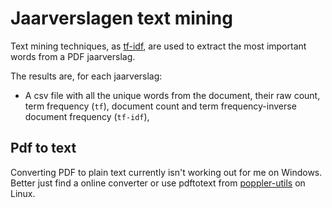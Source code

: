 # Jaarverslagen text mining
Text mining techniques, as [tf-idf](https://en.wikipedia.org/wiki/tf-idf), are used to extract the most important words from a PDF jaarverslag.

The results are, for each jaarverslag:
* A csv file with all the unique words from the document, their raw count, term frequency (`tf`), document count and term frequency-inverse document frequency (`tf-idf`),

## Pdf to text
Converting PDF to plain text currently isn't working out for me on Windows. Better just find a online converter or use pdftotext from [poppler-utils](https://manpages.debian.org/jessie/poppler-utils/pdftotext.1.en.html) on Linux. 
